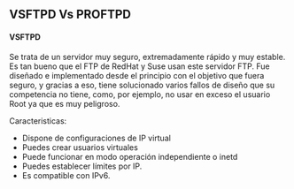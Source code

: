 ## VSFTPD Vs PROFTPD

#### VSFTPD
Se trata de un servidor muy seguro, extremadamente rápido y muy estable. Es tan bueno que el FTP de RedHat y Suse usan este servidor FTP.
Fue diseñado e implementado desde el principio con el objetivo que fuera seguro, y gracias a eso, tiene solucionado varios fallos de diseño que su competencia no tiene,
como, por ejemplo, no usar en exceso el usuario Root ya que es muy peligroso.

Caracteristicas:
- Dispone de configuraciones de IP virtual
- Puedes crear usuarios virtuales
- Puede funcionar en modo operación independiente o inetd
- Puedes establecer límites por IP.
- Es compatible con IPv6.
